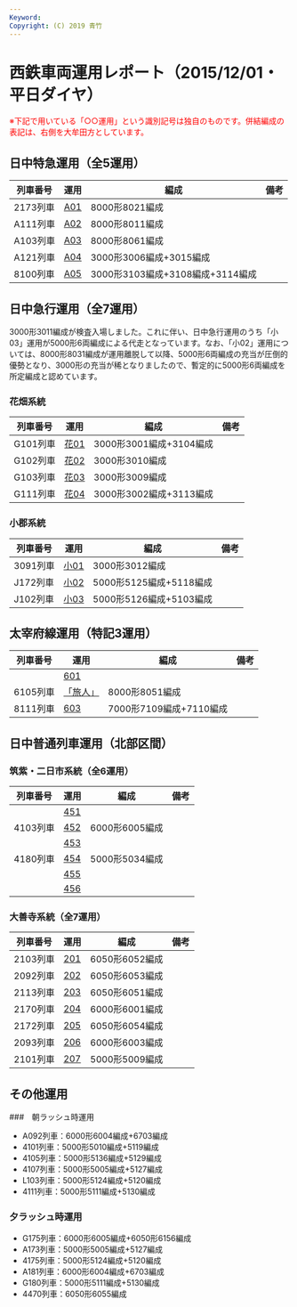 ```yaml
---
Keyword: 
Copyright: (C) 2019 青竹
---
```


# 西鉄車両運用レポート（2015/12/01・平日ダイヤ）

<span style="color:#FF0000;">※下記で用いている「○○運用」という識別記号は独自のものです。併結編成の表記は、右側を大牟田方としています。</span>

## 日中特急運用（全5運用）

| 列車番号 | 運用 | 編成 | 備考 |
| --- | --- | --- | --- |
| 2173列車 | [A01](https://aotake91.net/railway/nishitetsu/dia/20150404/unyoulist-weekday.htm#WA01) | 8000形8021編成 |  |
| A111列車 | [A02](https://aotake91.net/railway/nishitetsu/dia/20150404/unyoulist-weekday.htm#WA02) | 8000形8011編成 |  |
| A103列車 | [A03](https://aotake91.net/railway/nishitetsu/dia/20150404/unyoulist-weekday.htm#WA03) | 8000形8061編成 |  |
| A121列車 | [A04](https://aotake91.net/railway/nishitetsu/dia/20150404/unyoulist-weekday.htm#WA04) | 3000形3006編成+3015編成 |  |
| 8100列車 | [A05](https://aotake91.net/railway/nishitetsu/dia/20150404/unyoulist-weekday.htm#WA05) | 3000形3103編成+3108編成+3114編成 |  |

## 日中急行運用（全7運用）

3000形3011編成が検査入場しました。これに伴い、日中急行運用のうち「小03」運用が5000形6両編成による代走となっています。なお、「小02」運用については、8000形8031編成が運用離脱して以降、5000形6両編成の充当が圧倒的優勢となり、3000形の充当が稀となりましたので、暫定的に5000形6両編成を所定編成と認めています。

### 花畑系統

| 列車番号 | 運用 | 編成 | 備考 |
| --- | --- | --- | --- |
| G101列車 | [花01](https://aotake91.net/railway/nishitetsu/dia/20150404/unyoulist-weekday.htm#WG01) | 3000形3001編成+3104編成 |  |
| G102列車 | [花02](https://aotake91.net/railway/nishitetsu/dia/20150404/unyoulist-weekday.htm#WG02) | 3000形3010編成 |  |
| G103列車 | [花03](https://aotake91.net/railway/nishitetsu/dia/20150404/unyoulist-weekday.htm#WG03) | 3000形3009編成 |  |
| G111列車 | [花04](https://aotake91.net/railway/nishitetsu/dia/20150404/unyoulist-weekday.htm#WG04) | 3000形3002編成+3113編成 |  |

### 小郡系統

| 列車番号 | 運用 | 編成 | 備考 |
| --- | --- | --- | --- |
| 3091列車 | [小01](https://aotake91.net/railway/nishitetsu/dia/20150404/unyoulist-weekday.htm#WJ01) | 3000形3012編成 |  |
| J172列車 | [小02](https://aotake91.net/railway/nishitetsu/dia/20150404/unyoulist-weekday.htm#WJ02) | 5000形5125編成+5118編成 |  |
| J102列車 | [小03](https://aotake91.net/railway/nishitetsu/dia/20150404/unyoulist-weekday.htm#WJ03) | 5000形5126編成+5103編成 |  |

## 太宰府線運用（特記3運用）

| 列車番号 | 運用 | 編成 | 備考 |
| --- | --- | --- | --- |
|  | [601](https://aotake91.net/railway/nishitetsu/dia/20150404/unyoulist-weekday.htm#W601) |  |  |
| 6105列車 | [「旅人」](https://aotake91.net/railway/nishitetsu/dia/20150404/unyoulist-weekday.htm#W602) | 8000形8051編成 |  |
| 8111列車 | [603](https://aotake91.net/railway/nishitetsu/dia/20150404/unyoulist-weekday.htm#W603) | 7000形7109編成+7110編成 |  |

## 日中普通列車運用（北部区間）

### 筑紫・二日市系統（全6運用）

| 列車番号 | 運用 | 編成 | 備考 |
| --- | --- | --- | --- |
|  | [451](https://aotake91.net/railway/nishitetsu/dia/20150404/unyoulist-weekday.htm#W451) |  |  |
| 4103列車 | [452](https://aotake91.net/railway/nishitetsu/dia/20150404/unyoulist-weekday.htm#W452) | 6000形6005編成 |  |
|  | [453](https://aotake91.net/railway/nishitetsu/dia/20150404/unyoulist-weekday.htm#W453) |  |  |
| 4180列車 | [454](https://aotake91.net/railway/nishitetsu/dia/20150404/unyoulist-weekday.htm#W454) | 5000形5034編成 |  |
|  | [455](https://aotake91.net/railway/nishitetsu/dia/20150404/unyoulist-weekday.htm#W455) |  |  |
|  | [456](https://aotake91.net/railway/nishitetsu/dia/20150404/unyoulist-weekday.htm#W456) |  |  |

### 大善寺系統（全7運用）

| 列車番号 | 運用 | 編成 | 備考 |
| --- | --- | --- | --- |
| 2103列車 | [201](https://aotake91.net/railway/nishitetsu/dia/20150404/unyoulist-weekday.htm#W201) | 6050形6052編成 |  |
| 2092列車 | [202](https://aotake91.net/railway/nishitetsu/dia/20150404/unyoulist-weekday.htm#W202) | 6050形6053編成 |  |
| 2113列車 | [203](https://aotake91.net/railway/nishitetsu/dia/20150404/unyoulist-weekday.htm#W203) | 6050形6051編成 |  |
| 2170列車 | [204](https://aotake91.net/railway/nishitetsu/dia/20150404/unyoulist-weekday.htm#W204) | 6000形6001編成 |  |
| 2172列車 | [205](https://aotake91.net/railway/nishitetsu/dia/20150404/unyoulist-weekday.htm#W205) | 6050形6054編成 |  |
| 2093列車 | [206](https://aotake91.net/railway/nishitetsu/dia/20150404/unyoulist-weekday.htm#W206) | 6000形6003編成 |  |
| 2101列車 | [207](https://aotake91.net/railway/nishitetsu/dia/20150404/unyoulist-weekday.htm#W207) | 5000形5009編成 |  |

## その他運用

###　朝ラッシュ時運用
- A092列車：6000形6004編成+6703編成
- 4101列車：5000形5010編成+5119編成
- 4105列車：5000形5136編成+5129編成
- 4107列車：5000形5005編成+5127編成
- L103列車：5000形5124編成+5120編成
- 4111列車：5000形5111編成+5130編成

### 夕ラッシュ時運用

* G175列車：6000形6005編成+6050形6156編成
* A173列車：5000形5005編成+5127編成
* 4175列車：5000形5124編成+5120編成
* A181列車：6000形6004編成+6703編成
* G180列車：5000形5111編成+5130編成
* 4470列車：6050形6055編成

